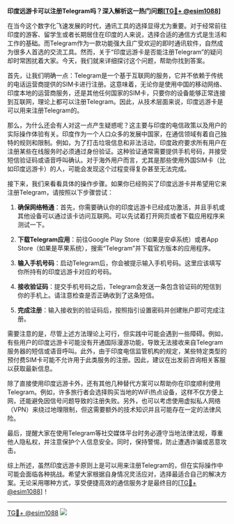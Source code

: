 **印度远游卡可以注册Telegram吗？深入解析这一热门问题[[TG💪+ @esim1088](https://t.me/s/esim1088)]**

在当今这个数字化飞速发展的时代，通讯工具的选择显得尤为重要。对于经常前往印度的游客、留学生或者长期居住在印度的人来说，选择合适的通信方式是生活和工作的基础。而Telegram作为一款功能强大且广受欢迎的即时通讯软件，自然成为很多人首选的交流工具。然而，关于“印度远游卡是否能注册Telegram”的疑问却时常困扰着大家。今天，我们就来详细探讨这个问题，帮助你找到答案。

首先，让我们明确一点：Telegram是一个基于互联网的服务，它并不依赖于传统的电话运营商提供的SIM卡进行注册。这意味着，无论你是使用中国的移动网络、印度本地的运营商服务，还是其他任何国家的SIM卡，只要你的设备能够正常连接到互联网，理论上都可以注册Telegram。因此，从技术层面来说，印度远游卡是可以用来注册Telegram的。

那么，为什么还会有人对这一点产生疑惑呢？这主要与印度的电信政策以及用户的实际操作体验有关。印度作为一个人口众多的发展中国家，在通信领域有着自己独特的规则和限制。例如，为了打击垃圾信息和非法活动，印度政府要求所有用户在注册某些在线服务时必须通过身份验证。这种验证通常需要提供手机号码，并接受短信验证码或语音呼叫确认。对于海外用户而言，尤其是那些使用外国SIM卡（比如印度远游卡）的人，可能会发现这个过程变得复杂甚至无法完成。

接下来，我们来看看具体的操作步骤。如果你已经购买了印度远游卡并希望用它来注册Telegram，请按照以下步骤尝试：

1. **确保网络畅通**：首先，你需要确认你的印度远游卡已经成功激活，并且手机或其他设备可以通过该卡访问互联网。可以先试着打开网页或者下载应用程序来测试一下。

2. **下载Telegram应用**：前往Google Play Store（如果是安卓系统）或者App Store（如果是苹果系统），搜索“Telegram”并下载官方版本的应用程序。

3. **输入手机号码**：启动Telegram后，你会被提示输入手机号码。这里应该填写你所持有的印度远游卡对应的号码。

4. **接收验证码**：提交手机号码之后，Telegram会发送一条包含验证码的短信到你的手机上。请注意检查是否正确收到了这条短信。

5. **完成注册**：输入接收到的验证码后，按照指引设置密码并创建账户即可完成注册。

需要注意的是，尽管上述方法理论上可行，但实践中可能会遇到一些障碍。例如，有些用户的印度远游卡可能没有开通国际漫游功能，导致无法接收来自Telegram服务器的短信或语音呼叫。此外，由于印度电信监管机构的规定，某些特定类型的预付费SIM卡可能不允许用于此类服务的注册。因此，建议在出发前咨询相关客服以获取最新信息。

除了直接使用印度远游卡外，还有其他几种替代方案可以帮助你在印度顺利使用Telegram。例如，许多旅行者会选择购买当地的WiFi热点设备，这样不仅方便上网，还能避免因信号问题导致的注册失败。另外，也可以考虑使用虚拟私人网络（VPN）来绕过地理限制，但这需要额外的技术知识并且可能存在一定的法律风险。

最后，提醒大家在使用Telegram等社交媒体平台时务必遵守当地法律法规，尊重他人隐私权，并注意保护个人信息安全。同时，保持警惕，防止遭遇诈骗或恶意攻击。

综上所述，虽然印度远游卡原则上是可以用来注册Telegram的，但在实际操作中可能会面临各种挑战。希望大家根据自身情况灵活应对，选择最适合自己的解决方案。无论采用哪种方式，享受便捷高效的通信服务才是最终目的[[TG💪+ @esim1088](https://t.me/s/esim1088)]！

---

[TG💪+ @esim1088](https://t.me/s/esim1088) ![](https://i.postimg.cc/4NQfJmqS/Snipaste-2025-05-13-00-14-12.png)